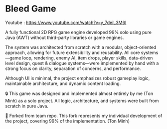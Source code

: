 # Bleed Game
Youtube : https://www.youtube.com/watch?v=y_7deiL3M6I

A fully functional 2D RPG game engine developed 99% solo using pure Java (AWT) without third-party libraries or game engines.

The system was architected from scratch with a modular, object-oriented approach, allowing for future extensibility and reusability. All core systems—game loop, rendering, enemy AI, item drops, player skills, data-driven level design, quest & dialogue systems—were implemented by hand with a strong focus on clarity, separation of concerns, and performance.

Although UI is minimal, the project emphasizes robust gameplay logic, maintainable architecture, and dynamic content loading.

🔒 This game was designed and implemented almost entirely by me (Ton Minh) as a solo project. All logic, architecture, and systems were built from scratch in pure Java.

🔧 Forked from team repo. This fork represents my individual development of the project, covering 99% of the implementation. (Ton Minh)
